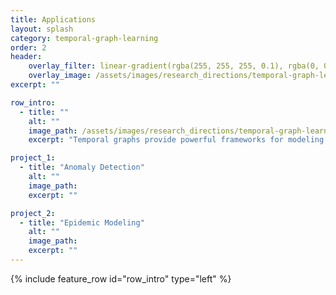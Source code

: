 ```yaml
---
title: Applications
layout: splash
category: temporal-graph-learning
order: 2
header:
    overlay_filter: linear-gradient(rgba(255, 255, 255, 0.1), rgba(0, 0, 0, 0.5))
    overlay_image: /assets/images/research_directions/temporal-graph-learning/TGB.webp
excerpt: ""

row_intro:
  - title: ""
    alt: ""
    image_path: /assets/images/research_directions/temporal-graph-learning/banner.webp
    excerpt: "Temporal graphs provide powerful frameworks for modeling and analyzing real-world systems that evolve over time. In the realm of anomaly detection, these dynamic structures enable us to identify unusual patterns and critical changes in evolving networks, from financial transactions to social interactions. Similarly, in epidemic modeling, temporal graphs capture the crucial time-varying nature of human contact networks and transportation systems, allowing for more accurate predictions of disease spread compared to traditional static network approaches."

project_1:
  - title: "Anomaly Detection"
    alt: ""
    image_path: 
    excerpt: ""

project_2:
  - title: "Epidemic Modeling"
    alt: ""
    image_path: 
    excerpt: ""
---
```


{% include feature_row id="row_intro" type="left" %}

<!-- # Projects

{% include feature_row id="project_1" type="right" %}
{% include feature_row id="project_2" type="left" %}

## Funding -->